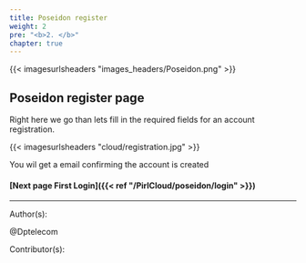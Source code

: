 ```yaml
---
title: Poseidon register
weight: 2
pre: "<b>2. </b>"
chapter: true
---
```

{{< imagesurlsheaders "images_headers/Poseidon.png"  >}}


## Poseidon register page


Right here we go than lets fill in the required fields  for an account registration.


{{< imagesurlsheaders "cloud/registration.jpg"  >}}

You wil get a email confirming the account is created



#### [Next page First Login]({{< ref "/PirlCloud/poseidon/login" >}})


---
Author(s):


@Dptelecom


Contributor(s):

